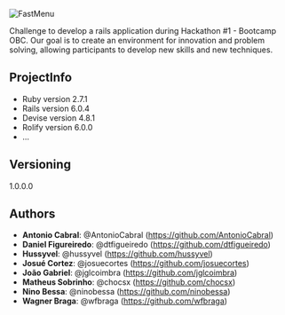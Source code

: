 ![FastMenu](https://i.ibb.co/GshX5M4/fastmenu.png)

Challenge to develop a rails application during Hackathon #1 - Bootcamp OBC. Our goal is to create an environment for innovation and problem solving, allowing participants to develop new skills and new techniques.

## ProjectInfo

* Ruby version 2.7.1
* Rails version 6.0.4
* Devise version 4.8.1
* Rolify version 6.0.0
* ...

## Versioning

1.0.0.0

## Authors

* **Antonio Cabral**:  @AntonioCabral (https://github.com/AntonioCabral)
* **Daniel Figureiredo**:  @dtfigueiredo (https://github.com/dtfigueiredo)
* **Hussyvel**:  @hussyvel (https://github.com/hussyvel)
* **Josué Cortez**:  @josuecortes (https://github.com/josuecortes)
* **João Gabriel**:  @jglcoimbra (https://github.com/jglcoimbra)
* **Matheus Sobrinho**:  @chocsx (https://github.com/chocsx)
* **Nino Bessa**:  @ninobessa (https://github.com/ninobessa)
* **Wagner Braga**:  @wfbraga (https://github.com/wfbraga)

